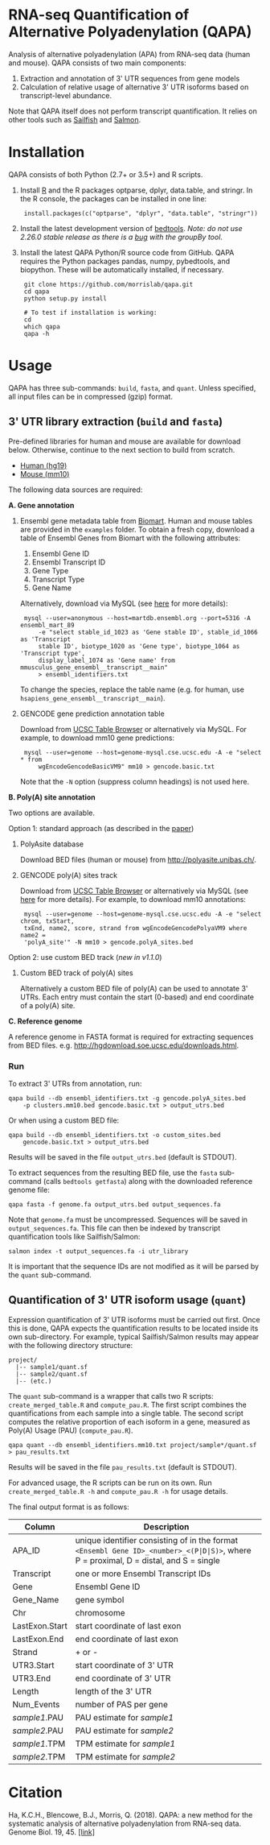 # RNA-seq Quantification of Alternative Polyadenylation (QAPA)

Analysis of alternative polyadenylation (APA) from RNA-seq
data (human and mouse). QAPA consists of two main components:

  1. Extraction and annotation of 3' UTR sequences from gene models
  1. Calculation of relative usage of alternative 3' UTR isoforms based on
     transcript-level abundance.

Note that QAPA itself does not perform transcript quantification. It relies on
other tools such as [Sailfish](https://github.com/kingsfordgroup/sailfish) and
[Salmon](https://github.com/COMBINE-lab/salmon).

# Installation

QAPA consists of both Python (2.7+ or 3.5+) and R scripts.

1. Install [R](https://www.r-project.org/) and the R packages optparse, dplyr,
   data.table, and stringr. In the R console, the packages can be installed in
   one line:

        install.packages(c("optparse", "dplyr", "data.table", "stringr"))

2. Install the latest development version of
   [bedtools](https://github.com/arq5x/bedtools2). *Note: do not use 2.26.0
   stable release as there is a
   [bug](https://github.com/arq5x/bedtools2/issues/435) with the groupBy tool*.

3. Install the latest QAPA Python/R source code from GitHub. QAPA requires the
   Python packages pandas, numpy, pybedtools, and biopython. These will be
   automatically installed, if necessary.

        git clone https://github.com/morrislab/qapa.git
        cd qapa
        python setup.py install

        # To test if installation is working:
        cd
        which qapa
        qapa -h

# Usage

QAPA has three sub-commands: `build`, `fasta`, and `quant`. Unless specified,
all input files can be in compressed (gzip) format.

## 3' UTR library extraction (`build` and `fasta`)

Pre-defined libraries for human and mouse are available for download below. Otherwise, continue to the next section to build from scratch.

  - [Human (hg19)](https://zenodo.org/record/1222196/files/qapa_3utrs.gencode.hg19.tar.gz)
  - [Mouse (mm10)](https://zenodo.org/record/1222196/files/qapa_3utrs.gencode.mm10.tar.gz)

The following data sources are required:

**A. Gene annotation**

1. Ensembl gene metadata table from [Biomart](http://www.ensembl.org/biomart).
   Human and mouse tables are provided in the `examples` folder.  To obtain a fresh
   copy, download a table of Ensembl Genes from Biomart with the following
   attributes:

   1. Ensembl Gene ID
   1. Ensembl Transcript ID
   1. Gene Type
   1. Transcript Type
   1. Gene Name

   Alternatively, download via MySQL (see
   [here](http://www.ensembl.org/info/data/mysql.html) for more details):

        mysql --user=anonymous --host=martdb.ensembl.org --port=5316 -A ensembl_mart_89
            -e "select stable_id_1023 as 'Gene stable ID', stable_id_1066 as 'Transcript
            stable ID', biotype_1020 as 'Gene type', biotype_1064 as 'Transcript type',
            display_label_1074 as 'Gene name' from mmusculus_gene_ensembl__transcript__main"
            > ensembl_identifiers.txt

   To change the species, replace the table name (e.g. for human, use
   `hsapiens_gene_ensembl__transcript__main`).

2. GENCODE gene prediction annotation table

   Download from [UCSC Table Browser](https://genome.ucsc.edu/cgi-bin/hgTables)
   or alternatively via MySQL. For example, to download mm10 gene predictions:

        mysql --user=genome --host=genome-mysql.cse.ucsc.edu -A -e "select * from
            wgEncodeGencodeBasicVM9" mm10 > gencode.basic.txt

   Note that the `-N` option (suppress column headings) is not used here.

**B. Poly(A) site annotation**

Two options are available.

Option 1: standard approach (as described in the [paper](#citation))

1. PolyAsite database

   Download BED files (human or mouse) from http://polyasite.unibas.ch/.

2. GENCODE poly(A) sites track

   Download from [UCSC Table Browser](https://genome.ucsc.edu/cgi-bin/hgTables)
   or alternatively via MySQL (see
   [here](https://genome.ucsc.edu/goldenpath/help/mysql.html) for more details).
   For example, to download mm10 annotations:

        mysql --user=genome --host=genome-mysql.cse.ucsc.edu -A -e "select chrom, txStart,
        txEnd, name2, score, strand from wgEncodeGencodePolyaVM9 where name2 =
        'polyA_site'" -N mm10 > gencode.polyA_sites.bed

Option 2: use custom BED track (*new in v1.1.0*)

1. Custom BED track of poly(A) sites

    Alternatively a custom BED file of poly(A) can be used to annotate 3' UTRs.
    Each entry must contain the start (0-based) and end coordinate of a poly(A)
    site.

**C. Reference genome**

A reference genome in FASTA format is required for extracting sequences from
   BED files. e.g. 
   http://hgdownload.soe.ucsc.edu/downloads.html.

### Run

To extract 3' UTRs from annotation, run:

    qapa build --db ensembl_identifiers.txt -g gencode.polyA_sites.bed
        -p clusters.mm10.bed gencode.basic.txt > output_utrs.bed

Or when using a custom BED file:

    qapa build --db ensembl_identifiers.txt -o custom_sites.bed
        gencode.basic.txt > output_utrs.bed

Results will be saved in the file `output_utrs.bed` (default is STDOUT).

To extract sequences from the resulting BED file, use the `fasta` sub-command
(calls `bedtools getfasta`) along with the downloaded reference genome file:

    qapa fasta -f genome.fa output_utrs.bed output_sequences.fa

Note that `genome.fa` must be uncompressed. Sequences will be saved in
`output_sequences.fa`. This file can then be indexed by transcript
quantification tools like Sailfish/Salmon:
    
    salmon index -t output_sequences.fa -i utr_library
     
It is important that the sequence IDs
are not modified as it will be parsed by the `quant` sub-command.

## Quantification of 3' UTR isoform usage (`quant`)

Expression quantification of 3' UTR isoforms must be carried out first. Once
this is done, QAPA expects the quantification results to be located inside its
own sub-directory. For example, typical Sailfish/Salmon results may appear with
the following directory structure:

    project/
      |-- sample1/quant.sf
      |-- sample2/quant.sf
      |-- (etc.)

The `quant` sub-command is a wrapper that calls two R scripts:
`create_merged_table.R` and `compute_pau.R`. The first script combines the
quantifications from each sample into a single table. The second script computes
the relative proportion of each isoform in a gene, measured as Poly(A) Usage
(PAU) (`compute_pau.R`).

    qapa quant --db ensembl_identifiers.mm10.txt project/sample*/quant.sf > pau_results.txt

Results will be saved in the file `pau_results.txt` (default is STDOUT).

For advanced usage, the R scripts can be run on its own. Run
`create_merged_table.R -h` and `compute_pau.R -h` for usage details.

The final output format is as follows:

Column | Description
------ | -----------
APA_ID | unique identifier consisting of in the format `<Ensembl Gene ID>_<number>_<(P\|D\|S)>`, where P = proximal, D = distal, and S = single
Transcript | one or more Ensembl Transcript IDs
Gene | Ensembl Gene ID
Gene_Name | gene symbol
Chr | chromosome
LastExon.Start | start coordinate of last exon
LastExon.End | end coordinate of last exon
Strand | + or -
UTR3.Start | start coordinate of 3' UTR
UTR3.End | end coordinate of 3' UTR
Length | length of the 3' UTR
Num_Events | number of PAS per gene
*sample1*.PAU | PAU estimate for *sample1*
*sample2*.PAU | PAU estimate for *sample2*
*sample1*.TPM | TPM estimate for *sample1*
*sample2*.TPM | TPM estimate for *sample2*

# Citation

Ha, K.C.H., Blencowe, B.J., Morris, Q. (2018). QAPA: a new method for the
systematic analysis of alternative polyadenylation from RNA-seq data. Genome
Biol. 19, 45.
[[link]](https://genomebiology.biomedcentral.com/articles/10.1186/s13059-018-1414-4)
